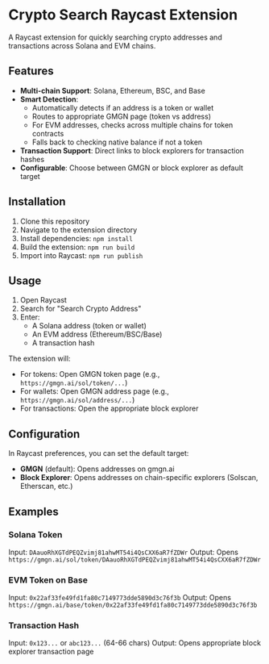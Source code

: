 # Crypto Search Raycast Extension

A Raycast extension for quickly searching crypto addresses and transactions across Solana and EVM chains.

## Features

- **Multi-chain Support**: Solana, Ethereum, BSC, and Base
- **Smart Detection**: 
  - Automatically detects if an address is a token or wallet
  - Routes to appropriate GMGN page (token vs address)
  - For EVM addresses, checks across multiple chains for token contracts
  - Falls back to checking native balance if not a token
- **Transaction Support**: Direct links to block explorers for transaction hashes
- **Configurable**: Choose between GMGN or block explorer as default target

## Installation

1. Clone this repository
2. Navigate to the extension directory
3. Install dependencies: `npm install`
4. Build the extension: `npm run build`
5. Import into Raycast: `npm run publish`

## Usage

1. Open Raycast
2. Search for "Search Crypto Address"
3. Enter:
   - A Solana address (token or wallet)
   - An EVM address (Ethereum/BSC/Base)
   - A transaction hash

The extension will:
- For tokens: Open GMGN token page (e.g., `https://gmgn.ai/sol/token/...`)
- For wallets: Open GMGN address page (e.g., `https://gmgn.ai/sol/address/...`)
- For transactions: Open the appropriate block explorer

## Configuration

In Raycast preferences, you can set the default target:
- **GMGN** (default): Opens addresses on gmgn.ai
- **Block Explorer**: Opens addresses on chain-specific explorers (Solscan, Etherscan, etc.)

## Examples

### Solana Token
Input: `DAauoRhXGTdPEQZvimj81ahwMT54i4QsCXX6aR7fZDWr`
Output: Opens `https://gmgn.ai/sol/token/DAauoRhXGTdPEQZvimj81ahwMT54i4QsCXX6aR7fZDWr`

### EVM Token on Base
Input: `0x22af33fe49fd1fa80c7149773dde5890d3c76f3b`
Output: Opens `https://gmgn.ai/base/token/0x22af33fe49fd1fa80c7149773dde5890d3c76f3b`

### Transaction Hash
Input: `0x123...` or `abc123...` (64-66 chars)
Output: Opens appropriate block explorer transaction page